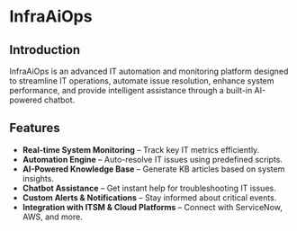 # InfraAiOps  

## Introduction  
InfraAiOps is an advanced IT automation and monitoring platform designed to streamline IT operations, automate issue resolution, enhance system performance, and provide intelligent assistance through a built-in AI-powered chatbot.  

## Features  
- **Real-time System Monitoring** – Track key IT metrics efficiently.  
- **Automation Engine** – Auto-resolve IT issues using predefined scripts.  
- **AI-Powered Knowledge Base** – Generate KB articles based on system insights.  
- **Chatbot Assistance** – Get instant help for troubleshooting IT issues.  
- **Custom Alerts & Notifications** – Stay informed about critical events.  
- **Integration with ITSM & Cloud Platforms** – Connect with ServiceNow, AWS, and more.  
